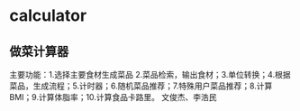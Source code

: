 # calculator
## 做菜计算器
主要功能：1.选择主要食材生成菜品 2.菜品检索，输出食材；3.单位转换；4.根据菜品，生成流程；5.计时器；6.随机菜品推荐；7.特殊用户菜品推荐；8.计算BMI；9.计算体脂率；10.计算食品卡路里。
文俊杰、李浩民
